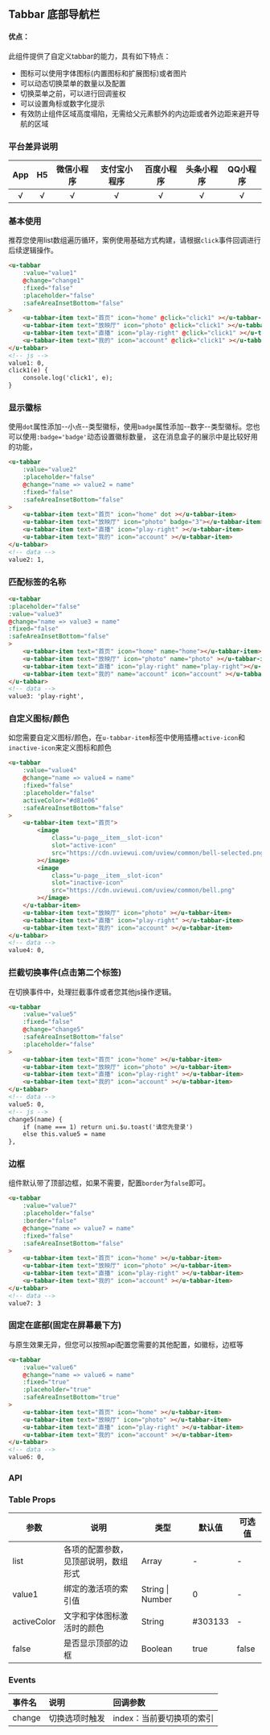 ## Tabbar 底部导航栏 <Badge text="1.4.8" type="tip"/> <to-api/>

<demo-model url="/pages/componentsB/tabbar/index"></demo-model>

#### 优点：

此组件提供了自定义tabbar的能力，具有如下特点：
- 图标可以使用字体图标(内置图标和扩展图标)或者图片
- 可以动态切换菜单的数量以及配置
- 切换菜单之前，可以进行回调鉴权
- 可以设置角标或数字化提示
- 有效防止组件区域高度塌陷，无需给父元素额外的内边距或者外边距来避开导航的区域


<!-- #### 缺点：

为了实现自定义tabbar的能力，使用此组件也同样带来了不可避免的缺点：
- 在uni-app的vue版本上，自定义tabbar让您不得不在一个webview内模拟出多个页面，这存在着严重的性能问题
- 相比原生的uni-app的tabbar，自定义tabbar让你失去了路由管理的功能
- 在渲染层面来说，它的渲染速度略慢一些，但并不严重 -->


<!-- :::tip 提示
以上的缺点，是指自定义模拟tabbar页面的情形，我们提供了一个解决方案，可以使用uni-app自带tabbar系统，保证性能的同时，又能尽情自定义tabbar导航栏，见下方`实战教程`说明。
::: -->


### 平台差异说明

|App|H5|微信小程序|支付宝小程序|百度小程序|头条小程序|QQ小程序|
|:-:|:-:|:-:|:-:|:-:|:-:|:-:|
|√|√|√|√|√|√|√|


### 基本使用

推荐您使用list数组遍历循环，案例使用基础方式构建，请根据`click`事件回调进行后续逻辑操作。

``` html
<u-tabbar
	:value="value1"
	@change="change1"
	:fixed="false"
	:placeholder="false"
	:safeAreaInsetBottom="false"
>
	<u-tabbar-item text="首页" icon="home" @click="click1" ></u-tabbar-item>
	<u-tabbar-item text="放映厅" icon="photo" @click="click1" ></u-tabbar-item>
	<u-tabbar-item text="直播" icon="play-right" @click="click1" ></u-tabbar-item>
	<u-tabbar-item text="我的" icon="account" @click="click1" ></u-tabbar-item>
</u-tabbar>
<!-- js -->
value1: 0,
click1(e) {
	console.log('click1', e);
}
```
### 显示徽标

使用`dot`属性添加--小点--类型徽标，使用`badge`属性添加--数字--类型徽标。您也可以使用`:badge='badge'`动态设置徽标数量，
这在消息盒子的展示中是比较好用的功能，

``` html
<u-tabbar
	:value="value2"
	:placeholder="false"
	@change="name => value2 = name"
	:fixed="false"
	:safeAreaInsetBottom="false"
>
	<u-tabbar-item text="首页" icon="home" dot ></u-tabbar-item>
	<u-tabbar-item text="放映厅" icon="photo" badge="3"></u-tabbar-item>
	<u-tabbar-item text="直播" icon="play-right" ></u-tabbar-item>
	<u-tabbar-item text="我的" icon="account" ></u-tabbar-item>
</u-tabbar>
<!-- data -->
value2: 1,
```
### 匹配标签的名称

``` html
<u-tabbar
:placeholder="false"
:value="value3"
@change="name => value3 = name"
:fixed="false"
:safeAreaInsetBottom="false"
>
	<u-tabbar-item text="首页" icon="home" name="home"></u-tabbar-item>
	<u-tabbar-item text="放映厅" icon="photo" name="photo" ></u-tabbar-item>
	<u-tabbar-item text="直播" icon="play-right" name="play-right"></u-tabbar-item>
	<u-tabbar-item text="我的" name="account" icon="account" ></u-tabbar-item>
</u-tabbar>
<!-- data -->
value3: 'play-right',
```

### 自定义图标/颜色

如您需要自定义图标/颜色，在`u-tabbar-item`标签中使用插槽`active-icon`和`inactive-icon`来定义图标和颜色

``` html
<u-tabbar
	:value="value4"
	@change="name => value4 = name"
	:fixed="false"
	:placeholder="false"
	activeColor="#d81e06"
	:safeAreaInsetBottom="false"
>
	<u-tabbar-item text="首页">
		<image
			class="u-page__item__slot-icon"
			slot="active-icon"
			src="https://cdn.uviewui.com/uview/common/bell-selected.png"
		></image>
		<image
			class="u-page__item__slot-icon"
			slot="inactive-icon"
			src="https://cdn.uviewui.com/uview/common/bell.png"
		></image>
	</u-tabbar-item>
	<u-tabbar-item text="放映厅" icon="photo" ></u-tabbar-item>
	<u-tabbar-item text="直播" icon="play-right" ></u-tabbar-item>
	<u-tabbar-item text="我的" icon="account" ></u-tabbar-item>
</u-tabbar>
<!-- data -->
value4: 0,
```

### 拦截切换事件(点击第二个标签)

在切换事件中，处理拦截事件或者您其他js操作逻辑。
``` html
<u-tabbar
	:value="value5"
	:fixed="false"
	@change="change5"
	:safeAreaInsetBottom="false"
	:placeholder="false"
>
	<u-tabbar-item text="首页" icon="home" ></u-tabbar-item>
	<u-tabbar-item text="放映厅" icon="photo" ></u-tabbar-item>
	<u-tabbar-item text="直播" icon="play-right" ></u-tabbar-item>
	<u-tabbar-item text="我的" icon="account" ></u-tabbar-item>
</u-tabbar>
<!-- data -->
value5: 0,
<!-- js -->
change5(name) {
	if (name === 1) return uni.$u.toast('请您先登录')
	else this.value5 = name
},
```


### 边框

组件默认带了顶部边框，如果不需要，配置`border`为`false`即可。
```html
<u-tabbar
	:value="value7"
	:placeholder="false"
	:border="false"
	@change="name => value7 = name"
	:fixed="false"
	:safeAreaInsetBottom="false"
>
	<u-tabbar-item text="首页" icon="home" ></u-tabbar-item>
	<u-tabbar-item text="放映厅" icon="photo" ></u-tabbar-item>
	<u-tabbar-item text="直播" icon="play-right" ></u-tabbar-item>
	<u-tabbar-item text="我的" icon="account" ></u-tabbar-item>
</u-tabbar>
<!-- data -->
value7: 3
```
### 固定在底部(固定在屏幕最下方)

与原生效果无异，但您可以按照api配置您需要的其他配置，如徽标，边框等

```html
<u-tabbar
	:value="value6"
	@change="name => value6 = name"
	:fixed="true"
	:placeholder="true"
	:safeAreaInsetBottom="true"
>
	<u-tabbar-item text="首页" icon="home" ></u-tabbar-item>
	<u-tabbar-item text="放映厅" icon="photo" ></u-tabbar-item>
	<u-tabbar-item text="直播" icon="play-right" ></u-tabbar-item>
	<u-tabbar-item text="我的" icon="account" ></u-tabbar-item>
</u-tabbar>
<!-- data -->
value6: 0,
```
### API

### Table Props

| 参数          | 说明            | 类型            | 默认值             |  可选值   |
|-------------  |---------------- |---------------|------------------ |-------- |
| list | 各项的配置参数，见顶部说明，数组形式 | Array  | - | - |
| value1 | 绑定的激活项的索引值 | String \| Number | 0 | - |
| activeColor | 文字和字体图标激活时的颜色 | String  | #303133 | - |
| false | 是否显示顶部的边框 | Boolean | true | false |


### Events

| 事件名 | 说明 | 回调参数 |
| :- | :- | :- |
| change | 切换选项时触发 | index：当前要切换项的索引 |
